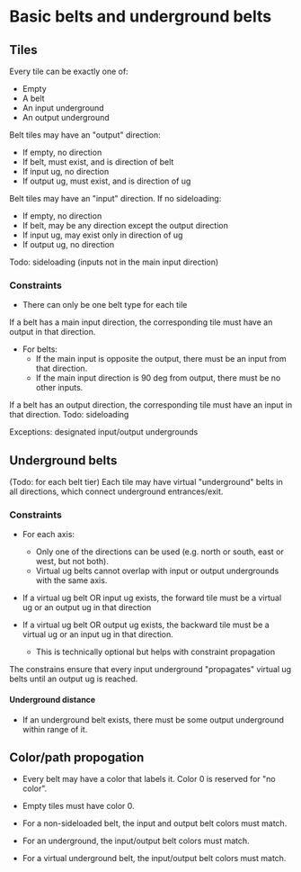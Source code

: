 # Basic belts and underground belts

## Tiles

Every tile can be exactly one of:

- Empty
- A belt
- An input underground
- An output underground

Belt tiles may have an "output" direction:

- If empty, no direction
- If belt, must exist, and is direction of belt
- If input ug, no direction
- If output ug, must exist, and is direction of ug

Belt tiles may have an "input" direction. If no sideloading:

- If empty, no direction
- If belt, may be any direction except the output direction
- If input ug, may exist only in direction of ug
- If output ug, no direction

Todo: sideloading (inputs not in the main input direction)

### Constraints

- There can only be one belt type for each tile

If a belt has a main input direction, the corresponding tile must have an output in that direction.

- For belts:
    - If the main input is opposite the output, there must be an input from that direction.
    - If the main input direction is 90 deg from output, there must be no other inputs.

If a belt has an output direction, the corresponding tile must have an input in that direction.
Todo: sideloading

Exceptions: designated input/output undergrounds

## Underground belts

(Todo: for each belt tier)
Each tile may have virtual "underground" belts in all directions, which connect underground entrances/exit.

### Constraints

- For each axis:
    - Only one of the directions can be used (e.g. north or south, east or west, but not both).
    - Virtual ug belts cannot overlap with input or output undergrounds with the same axis.

- If a virtual ug belt OR input ug exists, the forward tile must be a virtual ug or an output ug in that direction
- If a virtual ug belt OR output ug exists, the backward tile must be a virtual ug or an input ug in that direction.
    - This is technically optional but helps with constraint propagation

The constrains ensure that every input underground "propagates" virtual ug belts until an output ug is reached.

#### Underground distance

- If an underground belt exists, there must be some output underground within range of it.

## Color/path propogation

- Every belt may have a color that labels it. Color 0 is reserved for "no color".

- Empty tiles must have color 0.
- For a non-sideloaded belt, the input and output belt colors must match.
- For an underground, the input/output belt colors must match.
- For a virtual underground belt, the input/output belt colors must match.
